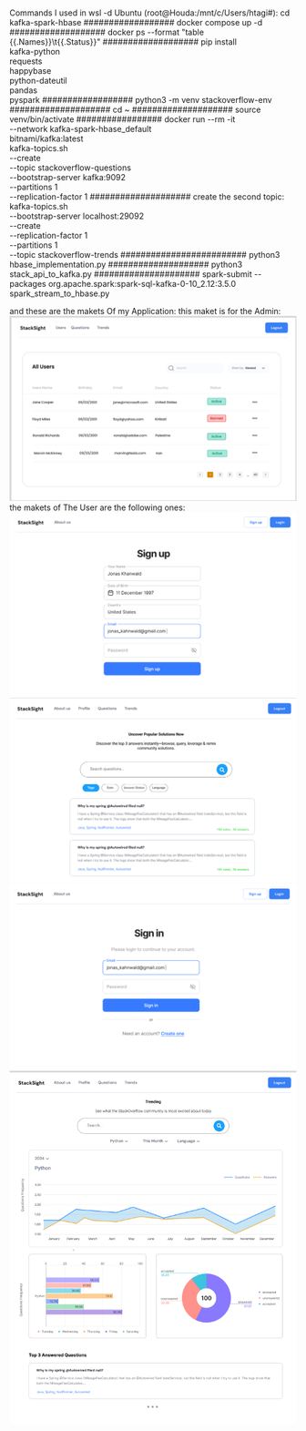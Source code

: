 # 
Commands I  used in wsl -d Ubuntu (root@Houda:/mnt/c/Users/htagi#):
cd  kafka-spark-hbase
##################
 docker compose up -d
###################
 docker ps --format "table {{.Names}}\t{{.Status}}"
###################
pip install \
    kafka-python \
    requests \
    happybase \
    python-dateutil \
    pandas \
    pyspark
##################
python3 -m venv stackoverflow-env
####################
cd ~
####################
source venv/bin/activate
#################
 docker run --rm -it \
  --network kafka-spark-hbase_default \
  bitnami/kafka:latest \
  kafka-topics.sh \
    --create \
    --topic stackoverflow-questions \
    --bootstrap-server kafka:9092 \
    --partitions 1 \
    --replication-factor 1
####################
create the second topic:
kafka-topics.sh \
  --bootstrap-server localhost:29092 \
  --create \
  --replication-factor 1 \
  --partitions 1 \
  --topic stackoverflow-trends
#########################
 python3 hbase_implementation.py
 ####################
 python3 stack_api_to_kafka.py
#####################
spark-submit   --packages org.apache.spark:spark-sql-kafka-0-10_2.12:3.5.0   spark_stream_to_hbase.py


and these are the makets Of my Application:
this maket is for the Admin:
![image alt](https://github.com/houda-tagir/StackOverFlow/blob/main/Screenshot%202025-05-25%20121639.png?raw=true)
the makets of The User are the following ones:
![image alt](https://github.com/houda-tagir/StackOverFlow/blob/main/Screenshot%202025-05-25%20121659.png?raw=true)
![image alt](https://github.com/houda-tagir/StackOverFlow/blob/main/Screenshot%202025-05-25%20121732.png?raw=true)
![image alt](https://github.com/houda-tagir/StackOverFlow/blob/main/Screenshot%202025-05-25%20121854.png?raw=true)
![image alt](https://github.com/houda-tagir/StackOverFlow/blob/main/Screenshot%202025-05-25%20121919.png?raw=true)

